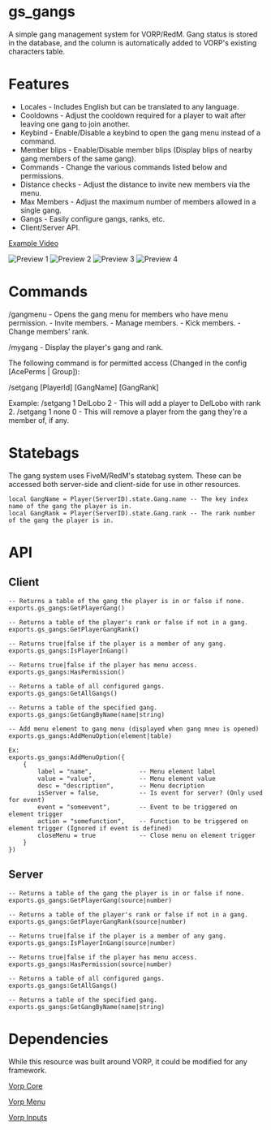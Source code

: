 # gs_gangs

A simple gang management system for VORP/RedM. Gang status is stored in the database, and the column is automatically added to VORP's existing characters table.

# Features

- Locales - Includes English but can be translated to any language.
- Cooldowns - Adjust the cooldown required for a player to wait after leaving one gang to join another.
- Keybind - Enable/Disable a keybind to open the gang menu instead of a command.
- Member blips - Enable/Disable member blips (Display blips of nearby gang members of the same gang).
- Commands - Change the various commands listed below and permissions.
- Distance checks - Adjust the distance to invite new members via the menu.
- Max Members - Adjust the maximum number of members allowed in a single gang.
- Gangs - Easily configure gangs, ranks, etc.
- Client/Server API.

[Example Video](https://youtu.be/UEe1d2MUIU8)

![Preview 1](https://i.gyazo.com/4c719841464957d8b5614891379b120a.png)
![Preview 2](https://i.gyazo.com/90e974b5051257e20f7c88af8368acab.png)
![Preview 3](https://i.gyazo.com/6eab8946aedae5ab0a69441e70bfb418.png)
![Preview 4](https://i.gyazo.com/7501c1acab065728f31eee9cc831ac69.png)

# Commands

/gangmenu - Opens the gang menu for members who have menu permission.
    - Invite members.
    - Manage members.
        - Kick members.
        - Change members' rank.

/mygang - Display the player's gang and rank.

The following command is for permitted access (Changed in the config [AcePerms | Group]):

/setgang [PlayerId] [GangName] [GangRank]

Example:
/setgang 1 DelLobo 2 - This will add a player to DelLobo with rank 2.
/setgang 1 none 0 - This will remove a player from the gang they're a member of, if any.

# Statebags

The gang system uses FiveM/RedM's statebag system. These can be accessed both server-side and client-side for use in other resources.
```
local GangName = Player(ServerID).state.Gang.name -- The key index name of the gang the player is in.
local GangRank = Player(ServerID).state.Gang.rank -- The rank number of the gang the player is in.
```

# API

## Client

```
-- Returns a table of the gang the player is in or false if none.
exports.gs_gangs:GetPlayerGang()

-- Returns a table of the player's rank or false if not in a gang.
exports.gs_gangs:GetPlayerGangRank()

-- Returns true|false if the player is a member of any gang.
exports.gs_gangs:IsPlayerInGang()

-- Returns true|false if the player has menu access.
exports.gs_gangs:HasPermission()

-- Returns a table of all configured gangs.
exports.gs_gangs:GetAllGangs()

-- Returns a table of the specified gang.
exports.gs_gangs:GetGangByName(name|string)

-- Add menu element to gang menu (displayed when gang mneu is opened)
exports.gs_gangs:AddMenuOption(element|table)

Ex:
exports.gs_gangs:AddMenuOption({
    { 
        label = "name",             -- Menu element label
        value = "value",            -- Menu element value
        desc = "description",       -- Menu decription
        isServer = false,           -- Is event for server? (Only used for event)
        event = "someevent",        -- Event to be triggered on element trigger
        action = "somefunction",    -- Function to be triggered on element trigger (Ignored if event is defined)
        closeMenu = true            -- Close menu on element trigger
    }
})
```

## Server

```
-- Returns a table of the gang the player is in or false if none.
exports.gs_gangs:GetPlayerGang(source|number)

-- Returns a table of the player's rank or false if not in a gang.
exports.gs_gangs:GetPlayerGangRank(source|number)

-- Returns true|false if the player is a member of any gang.
exports.gs_gangs:IsPlayerInGang(source|number)

-- Returns true|false if the player has menu access.
exports.gs_gangs:HasPermission(source|number)

-- Returns a table of all configured gangs.
exports.gs_gangs:GetAllGangs()

-- Returns a table of the specified gang.
exports.gs_gangs:GetGangByName(name|string)
```

# Dependencies

While this resource was built around VORP, it could be modified for any framework.

[Vorp Core](https://github.com/VORPCORE/vorp_core-lua)

[Vorp Menu](https://github.com/VORPCORE/vorp_menu)

[Vorp Inputs](https://github.com/VORPCORE/vorp_inputs-lua)
